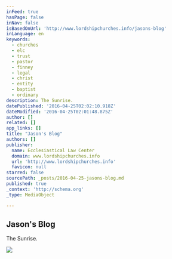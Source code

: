 ```yaml
---
inFeed: true
hasPage: false
inNav: false
isBasedOnUrl: 'http://www.lordshipchurches.info/jasons-blog'
inLanguage: en
keywords:
  - churches
  - elc
  - trust
  - pastor
  - finney
  - legal
  - christ
  - entity
  - baptist
  - ordinary
description: The Sunrise.
datePublished: '2016-04-25T02:02:10.918Z'
dateModified: '2016-04-25T02:01:48.875Z'
author: []
related: []
app_links: []
title: "Jason's Blog"
authors: []
publisher:
  name: Ecclesiastical Law Center
  domain: www.lordshipchurches.info
  url: 'http://www.lordshipchurches.info'
  favicon: null
starred: false
sourcePath: _posts/2016-04-25-jasons-blog.md
published: true
_context: 'http://schema.org'
_type: MediaObject

---
```

<article style=""><h1>Jason's Blog</h1><p>The Sunrise.</p><img src="http://www.lordshipchurches.info/uploads/4/3/1/1/43111853/6470485.jpg?559" /></article>